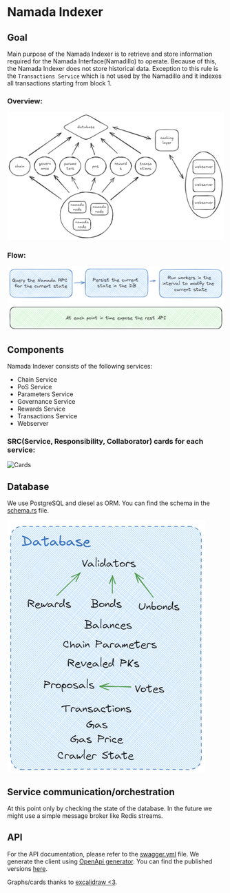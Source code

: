 # Namada Indexer

## Goal

Main purpose of the Namada Indexer is to retrieve and store information required for the Namada Interface(Namadillo) to operate.
Because of this, the Namada Indexer does not store historical data.
Exception to this rule is the `Transactions Service` which is not used by the Namadillo and it indexes all transactions starting from block 1.

### Overview:

![Namada indexer architecture](architecture.png "Architecture")

### Flow:

![High Level Flow](high_level_flow.png "High Level Flow")

## Components

Namada Indexer consists of the following services:

- Chain Service
- PoS Service
- Parameters Service
- Governance Service
- Rewards Service
- Transactions Service
- Webserver

### SRC(Service, Responsibility, Collaborator) cards for each service:

![Cards](cards.png "Cards")

## Database

We use PostgreSQL and diesel as ORM. You can find the schema in the [schema.rs](../orm/src/schema.rs) file.

![DB](db.png "DB")

## Service communication/orchestration

At this point only by checking the state of the database. In the future we might use a simple message broker like Redis streams.

## API

For the API documentation, please refer to the [swagger.yml](../swagger.yml) file.
We generate the client using [OpenApi generator](https://github.com/OpenAPITools/openapi-generator).
You can find the published versions [here](https://www.npmjs.com/package/@namada/indexer-client).

Graphs/cards thanks to [excalidraw <3](docs_indexer_2024_09_20.excalidraw).
